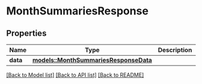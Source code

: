 # MonthSummariesResponse

## Properties

Name | Type | Description | Notes
------------ | ------------- | ------------- | -------------
**data** | [**models::MonthSummariesResponseData**](MonthSummariesResponse_data.md) |  | 

[[Back to Model list]](../README.md#documentation-for-models) [[Back to API list]](../README.md#documentation-for-api-endpoints) [[Back to README]](../README.md)


